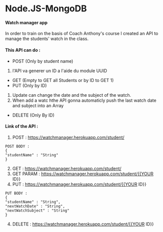 # Node.JS-MongoDB

#### Watch manager app

In order to train on the basis of Coach Anthony's course I created an API to manage the students' watch in the class.

#### This API can do :

* POST (Only by student name)
1. l'API va generer un ID a l'aide du module UUID

* GET (Empty to GET all Students or by ID to GET 1)
* PUT (Only by ID)
1. Update can change the date and the subject of the watch.
2. When add a watc hthe API gonna automaticly push the last watch date and subject into an Array

* DELETE (Only By ID)

#### Link of the API :

1. POST : https://watchmanager.herokuapp.com/student/
```
POST BODY :
{
"studentName" : "String"
}
```

2. GET : https://watchmanager.herokuapp.com/student/
2. GET PARAM : https://watchmanager.herokuapp.com/student/{{YOUR ID}}
3. PUT : https://watchmanager.herokuapp.com/student/{{YOUR ID}}
```
PUT BODY : 
{
"studentName" : "String",
"nextWatchDate" : "String",
"nextWatchSubject" : "String"
}
```

4. DELETE : https://watchmanager.herokuapp.com/student/{{YOUR ID}}
